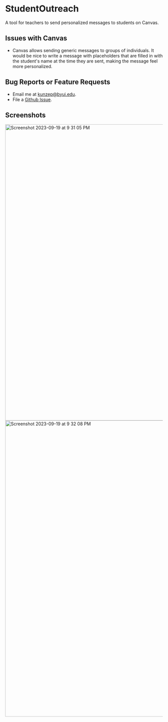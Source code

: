 # StudentOutreach
A tool for teachers to send personalized messages to students on Canvas.

## Issues with Canvas
* Canvas allows sending generic messages to groups of individuals. It would be nice to write a message with placeholders that are filled in with the student's name at the time they are sent, making the message feel more personalized.

## Bug Reports or Feature Requests
* Email me at [kunzep@byui.edu](mailto:kunzep@byui.edu?subject=Feedback%20or%20bug%20report%20for%20StudentOutreach).
* File a [Github Issue](https://github.com/ephraimkunz/StudentOutreach/issues/new/choose).

## Screenshots
<img width="947" alt="Screenshot 2023-09-19 at 9 31 05 PM" src="https://github.com/ephraimkunz/StudentOutreach/assets/10914093/6277f0c2-0991-400d-bad6-e6372314afcf">
<img width="947" alt="Screenshot 2023-09-19 at 9 32 08 PM" src="https://github.com/ephraimkunz/StudentOutreach/assets/10914093/59ccaa5e-da35-4703-bb86-baca4113b3cf">

